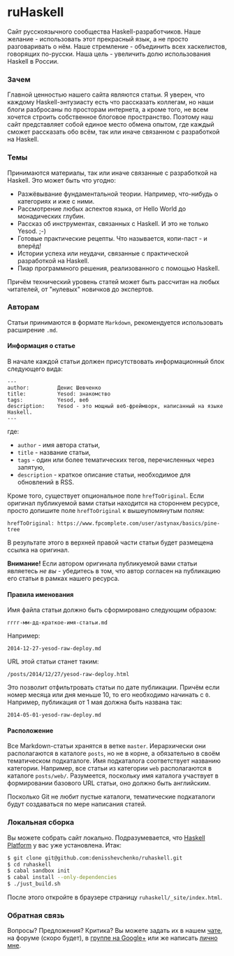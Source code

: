 ruHaskell
=========

Сайт русскоязычного сообщества Haskell-разработчиков. Наше желание - использовать этот прекрасный язык, а не просто разговаривать о нём. Наше стремление - объединить всех хаскелистов, говорящих по-русски. Наша цель - увеличить долю использования Haskell в России. 

### Зачем

Главной ценностью нашего сайта являются статьи. Я уверен, что каждому Haskell-энтузиасту есть что рассказать коллегам, но наши блоги разбросаны по просторам интернета, а кроме того, не всем хочется строить собственное блоговое пространство. Поэтому наш сайт представляет собой единое место обмена опытом, где каждый сможет рассказать обо всём, так или иначе связанном с разработкой на Haskell.

### Темы

Принимаются материалы, так или иначе связанные с разработкой на Haskell. Это может быть что угодно:

- Разжёвывание фундаментальной теории. Например, что-нибудь о категориях и иже с ними.
- Рассмотрение любых аспектов языка, от Hello World до монадических глубин.
- Рассказ об инструментах, связанных с Haskell. И это не только Yesod. ;-)
- Готовые практические рецепты. Что называется, копи-паст - и вперёд!
- Истории успеха или неудачи, связанные с практической разработкой на Haskell.
- Пиар программного решения, реализованного с помощью Haskell.

Причём технический уровень статей может быть рассчитан на любых читателей, от "нулевых" новичков до экспертов.

### Авторам

Статьи принимаются в формате `Markdown`, рекомендуется использовать расширение `.md`.

#### Информация о статье

В начале каждой статьи должен присутствовать информационный блок следующего вида:

```
---
author:         Денис Шевченко
title:          Yesod: знакомство
tags:           Yesod, веб
description:    Yesod - это мощный веб-фреймворк, написанный на языке Haskell.
---
```

где:

- `author` - имя автора статьи,
- `title` - название статьи,
- `tags` - один или более тематических тегов, перечисленных через запятую,
- `description` - краткое описание статьи, необходимое для обновлений в RSS.

Кроме того, существует опциональное поле `hrefToOriginal`. Если оригинал публикуемой вами статьи находится на стороннем ресурсе, просто допишите поле `hrefToOriginal` к вышеупомянутым полям:

```
hrefToOriginal: https://www.fpcomplete.com/user/astynax/basics/pine-tree
```

В результате этого в верхней правой части статьи будет размещена ссылка на оригинал.

**Внимание!** Если автором оригинала публикуемой вами статьи являетесь _не вы_ - убедитесь в том, что автор согласен на публикацию его статьи в рамках нашего ресурса.

#### Правила именования

Имя файла статьи должно быть сформировано следующим образом:

```
гггг-мм-дд-краткое-имя-статьи.md
```

Например:

```
2014-12-27-yesod-raw-deploy.md
```

URL этой статьи станет таким:

```
/posts/2014/12/27/yesod-raw-deploy.html
```

Это позволит отфильтровать статьи по дате публикации. Причём если номер месяца или дня меньше 10, то его необходимо начинать с `0`. Например, публикация от 1 мая должна быть названа так:

```
2014-05-01-yesod-raw-deploy.md
```

#### Расположение

Все Markdown-статьи хранятся в ветке `master`. Иерархически они располагаются в каталоге `posts`, но не в корне, а обязательно в своём тематическом подкаталоге. Имя подкаталога соответствует названию категории. Например, все статьи из категории `web` располагаются в каталоге `posts/web/`. Разумеется, поскольку имя каталога участвует в формировании базового URL статьи, оно должно быть английским.

Посколько Git не любит пустые каталоги, тематические подкаталоги будут создаваться по мере написания статей.

### Локальная сборка

Вы можете собрать сайт локально. Подразумевается, что [Haskell Platform](https://www.haskell.org/platform/) у вас уже установлена. Итак:

```bash
$ git clone git@github.com:denisshevchenko/ruhaskell.git
$ cd ruhaskell
$ cabal sandbox init
$ cabal install --only-dependencies
$ ./just_build.sh
```

После этого откройте в браузере страницу `ruhaskell/_site/index.html`.

### Обратная связь

Вопросы? Предложения? Критика? Вы можете задать их в нашем [чате](https://gitter.im/denisshevchenko/haskell), на форуме (скоро будет), в [группе на Google+](https://plus.google.com/communities/117343381540538069054) или же написать [лично мне](mailto:me@dshevchenko.biz).

